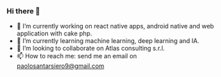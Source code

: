 ### Hi there 👋

- 🔭 I’m currently working on react native apps, android native and web application with cake php.
- 🌱 I’m currently learning machine learning, deep learning and IA.
- 👯 I’m looking to collaborate on Atlas consulting s.r.l.
- 📫 How to reach me: send me an email on paolosantarsiero9@gmail.com
